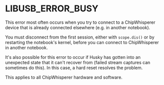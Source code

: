 # LIBUSB\_ERROR\_BUSY

This error most often occurs when you try to connect to a ChipWhisperer
device that is already connected elsewhere (e.g. in another notebook).

You must disconnect from the first session, either with `scope.dis()` or
by restarting the notebook's kernel, before you can connect to ChipWhisperer
in another notebook.

It's also possible for this error to occur if Husky has gotten into an
unexpected state that it can't recover from (failed stream captures can
sometimes do this). In this case, a hard reset resolves the problem.

This applies to all ChipWhisperer hardware and software.


